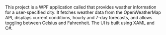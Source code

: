 This project is a WPF application called that provides weather information for a user-specified city. It fetches weather data from the OpenWeatherMap API, displays current conditions, hourly and 7-day forecasts, and allows toggling between Celsius and Fahrenheit. The UI is built using XAML and C#.

